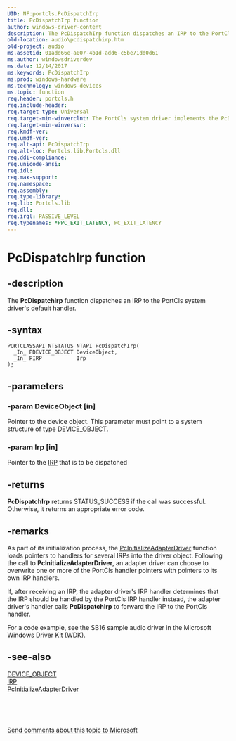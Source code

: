 ```yaml
---
UID: NF:portcls.PcDispatchIrp
title: PcDispatchIrp function
author: windows-driver-content
description: The PcDispatchIrp function dispatches an IRP to the PortCls system driver's default handler.
old-location: audio\pcdispatchirp.htm
old-project: audio
ms.assetid: 01add66e-a007-4b1d-add6-c5be71dd0d61
ms.author: windowsdriverdev
ms.date: 12/14/2017
ms.keywords: PcDispatchIrp
ms.prod: windows-hardware
ms.technology: windows-devices
ms.topic: function
req.header: portcls.h
req.include-header: 
req.target-type: Universal
req.target-min-winverclnt: The PortCls system driver implements the PcDispatchIrp function in Microsoft Windows 98/Me and in Windows 2000 and later operating systems.
req.target-min-winversvr: 
req.kmdf-ver: 
req.umdf-ver: 
req.alt-api: PcDispatchIrp
req.alt-loc: Portcls.lib,Portcls.dll
req.ddi-compliance: 
req.unicode-ansi: 
req.idl: 
req.max-support: 
req.namespace: 
req.assembly: 
req.type-library: 
req.lib: Portcls.lib
req.dll: 
req.irql: PASSIVE_LEVEL
req.typenames: *PPC_EXIT_LATENCY, PC_EXIT_LATENCY
---
```


# PcDispatchIrp function



## -description
The <b>PcDispatchIrp</b> function dispatches an IRP to the PortCls system driver's default handler.



## -syntax

````
PORTCLASSAPI NTSTATUS NTAPI PcDispatchIrp(
  _In_ PDEVICE_OBJECT DeviceObject,
  _In_ PIRP           Irp
);
````


## -parameters

### -param DeviceObject [in]

Pointer to the device object. This parameter must point to a system structure of type <a href="..\wdm\ns-wdm-_device_object.md">DEVICE_OBJECT</a>.


### -param Irp [in]

Pointer to the <a href="..\wdm\ns-wdm-_irp.md">IRP</a> that is to be dispatched


## -returns
<b>PcDispatchIrp</b> returns STATUS_SUCCESS if the call was successful. Otherwise, it returns an appropriate error code.


## -remarks
As part of its initialization process, the <a href="..\portcls\nf-portcls-pcinitializeadapterdriver.md">PcInitializeAdapterDriver</a> function loads pointers to handlers for several IRPs into the driver object. Following the call to <b>PcInitializeAdapterDriver</b>, an adapter driver can choose to overwrite one or more of the PortCls handler pointers with pointers to its own IRP handlers.

If, after receiving an IRP, the adapter driver's IRP handler determines that the IRP should be handled by the PortCls IRP handler instead, the adapter driver's handler calls <b>PcDispatchIrp</b> to forward the IRP to the PortCls handler.

For a code example, see the SB16 sample audio driver in the Microsoft Windows Driver Kit (WDK). 


## -see-also
<dl>
<dt>
<a href="..\wdm\ns-wdm-_device_object.md">DEVICE_OBJECT</a>
</dt>
<dt>
<a href="..\wdm\ns-wdm-_irp.md">IRP</a>
</dt>
<dt>
<a href="..\portcls\nf-portcls-pcinitializeadapterdriver.md">PcInitializeAdapterDriver</a>
</dt>
</dl>
 

 

<a href="mailto:wsddocfb@microsoft.com?subject=Documentation%20feedback [audio\audio]:%20PcDispatchIrp function%20 RELEASE:%20(12/14/2017)&amp;body=%0A%0APRIVACY STATEMENT%0A%0AWe use your feedback to improve the documentation. We don't use your email address for any other purpose, and we'll remove your email address from our system after the issue that you're reporting is fixed. While we're working to fix this issue, we might send you an email message to ask for more info. Later, we might also send you an email message to let you know that we've addressed your feedback.%0A%0AFor more info about Microsoft's privacy policy, see http://privacy.microsoft.com/en-us/default.aspx." title="Send comments about this topic to Microsoft">Send comments about this topic to Microsoft</a>


